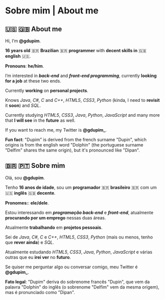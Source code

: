 # Sobre mim | About me

## :us: :uk: About me

Hi, I’m **@gdupim**.

**16 years old** :brazil: **Brazilian** :brazil: **programmer** with **decent skills in** :uk: **english** :us:.

**Pronouns**: **he/him**.

I’m interested in ***back-end*** and ***front-end programming***, currently **looking for a job** at these two ends.

Currently **working** on **personal projects**.

Knows *Java*, *C#*, *C* and *C++*, *HTML5*, *CSS3*, *Python* (kinda, I need to **revisit** it **soon**) and *SQL*.

Currently studying *HTML5*, *CSS3*, *Java*, *Python*, *JavaScript* and many more that **I will see** in the **future** as well.

If you want to reach me, my Twitter is **@gdupim_**.

**Fun fact**: "Dupim" is derived from the french surname "Dupin", which origins is from the english word "Dolphin" (the portuguese surname "Delfim" shares the same origin), but it's pronounced like "Dipan".

## :brazil: :portugal: Sobre mim

Olá, sou **@gdupim**.

Tenho **16 anos de idade**, sou um **programador** :brazil: **brasileiro** :brazil: com um :us: **inglês** :uk: **decente**.

**Pronomes:**: **ele/dele**.

Estou interessando em ***programação back-end*** e ***front-end***, atualmente **procurando por um emprego** nessas duas áreas.

Atualmente **trabalhando** em **projetos pessoais**.

Sei de *Java*, *C#*, *C* e *C++*, *HTML5*, *CSS3*, *Python* (mais ou menos, tenho que **rever ainda**) e *SQL*.

Atualmente estudando *HTML5*, *CSS3*, *Java*, *Python*, *JavaScript* e várias outras que eu **irei ver** no **futuro**.

Se quiser me perguntar algo ou conversar comigo, meu Twitter é **@gdupim_**.

**Fato legal**: "Dupim" deriva do sobrenome francês "Dupin", que vem da palavra "Dolphin" do inglês (o sobrenome "Delfim" vem da mesma origem), mas é pronunciado como "Dipan".
